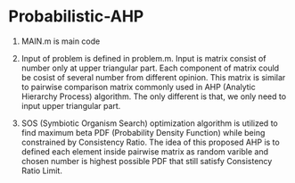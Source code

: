 # Probabilistic-AHP

1. MAIN.m is main code

2. Input of problem is defined in problem.m. Input is matrix consist of number only at upper triangular part.
Each component of matrix could be cosist of several number from different opinion. This matrix is similar to pairwise comparison matrix
commonly used in AHP (Analytic Hierarchy Process) algorithm. The only different is that, we only need to input upper triangular part.

3. SOS (Symbiotic Organism Search) optimization algorithm is utilized to find maximum beta PDF (Probability Density Function) 
while being constrained by Consistency Ratio. The idea of this proposed AHP is to defined each element inside pairwise matrix as random varible 
and chosen number is highest possible PDF that still satisfy Consistency Ratio Limit.
